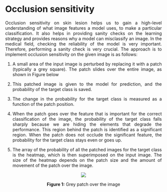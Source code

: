 # **Occlusion sensitivity** #
<p align="justify">Occlusion sensitivity on skin lesion helps us to gain a high-level understanding of what image features a model uses, to make a particular classification. It also helps in providing sanity checks on the learning strategy and provides reasons why a model can misclassify an image. In the medical field, checking the reliability of the model is very important. Therefore, performing a sanity check is very crucial. The approach is to implement occlusion sensitivity on the given image is as follows:</p>

1. <p align="justify">A small area of the input image is perturbed by replacing it with a patch (typically a grey square). The patch slides over the entire image, as shown in Figure below</p>
2. <p align="justify">This patched image is given to the model for prediction, and the probability of the target class is saved.</p>
3. <p align="justify">The change in the probability for the target class is measured as a function of the patch position.</p>
4. <p align="justify">When the patch goes over the feature that is important for the correct classification of the image, the probability of the target class falls sharply because we are hiding the elements that degrade the performance. This region behind the patch is identified as a significant region. When the patch does not occlude the significant feature, the probability for the target class stays even or goes up.</p>
5. <p align="justify">The array of the probability of all the patched images for the target class is the heatmap, which is then superimposed on the input image. The size of the heatmap depends on the patch size and the amount of movement of the patch over the image.</p>  
<div align="center">
<img src="https://github.com/rao208/Explainable_AI/blob/master/Images/patches.svg" >
<p><b>Figure 1:</b> Grey patch over the image</b></div>  
